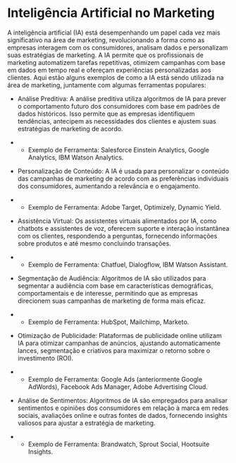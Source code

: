 # Inteligência Artificial no Marketing

A inteligência artificial (IA) está desempenhando um papel cada vez mais significativo na área de marketing, revolucionando a forma como as empresas interagem com os consumidores, analisam dados e personalizam suas estratégias de marketing. A IA permite que os profissionais de marketing automatizem tarefas repetitivas, otimizem campanhas com base em dados em tempo real e ofereçam experiências personalizadas aos clientes. Aqui estão alguns exemplos de como a IA está sendo utilizada na área de marketing, juntamente com algumas ferramentas populares:

- Análise Preditiva: A análise preditiva utiliza algoritmos de IA para prever o comportamento futuro dos consumidores com base em padrões de dados históricos. Isso permite que as empresas identifiquem tendências, antecipem as necessidades dos clientes e ajustem suas estratégias de marketing de acordo.
- - Exemplo de Ferramenta: Salesforce Einstein Analytics, Google Analytics, IBM Watson Analytics.

- Personalização de Conteúdo: A IA é usada para personalizar o conteúdo das campanhas de marketing de acordo com as preferências individuais dos consumidores, aumentando a relevância e o engajamento.
- - Exemplo de Ferramenta: Adobe Target, Optimizely, Dynamic Yield.

- Assistência Virtual: Os assistentes virtuais alimentados por IA, como chatbots e assistentes de voz, oferecem suporte e interação instantânea com os clientes, respondendo a perguntas, fornecendo informações sobre produtos e até mesmo concluindo transações.
- - Exemplo de Ferramenta: Chatfuel, Dialogflow, IBM Watson Assistant.

- Segmentação de Audiência: Algoritmos de IA são utilizados para segmentar a audiência com base em características demográficas, comportamentais e de interesse, permitindo que as empresas direcionem suas campanhas de marketing de forma mais eficaz.
- - Exemplo de Ferramenta: HubSpot, Mailchimp, Marketo.

- Otimização de Publicidade: Plataformas de publicidade online utilizam IA para otimizar campanhas de anúncios, ajustando automaticamente lances, segmentação e criativos para maximizar o retorno sobre o investimento (ROI).
- - Exemplo de Ferramenta: Google Ads (anteriormente Google AdWords), Facebook Ads Manager, Adobe Advertising Cloud.

- Análise de Sentimentos: Algoritmos de IA são empregados para analisar sentimentos e opiniões dos consumidores em relação à marca em redes sociais, avaliações online e outras fontes de dados, fornecendo insights valiosos para ajustar a estratégia de marketing.
- - Exemplo de Ferramenta: Brandwatch, Sprout Social, Hootsuite Insights.

